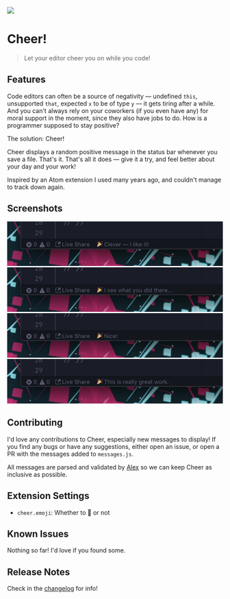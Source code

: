 <p>
  <image src="https://github.com/puregarlic/vscode-cheer/blob/master/images/icon.png?raw=true" width="200">
</p>

# Cheer!

> Let your editor cheer you on while you code!

## Features

Code editors can often be a source of negativity — undefined `this`, unsupported `that`, expected `x` to be of type `y` — it gets tiring after a while. And you can't always rely on your coworkers (if you even have any) for moral support in the moment, since they also have jobs to do. How is a programmer supposed to stay positive?

The solution: Cheer!

Cheer displays a random positive message in the status bar whenever you save a file. That's it. That's all it does — give it a try, and feel better about your day and your work!

Inspired by an Atom extension I used many years ago, and couldn't manage to track down again.

## Screenshots

![Screenshot 1](https://github.com/puregarlic/vscode-cheer/blob/master/images/screenshot-1.png?raw=true)
![Screenshot 2](https://github.com/puregarlic/vscode-cheer/blob/master/images/screenshot-2.png?raw=true)
![Screenshot 3](https://github.com/puregarlic/vscode-cheer/blob/master/images/screenshot-3.png?raw=true)
![Screenshot 4](https://github.com/puregarlic/vscode-cheer/blob/master/images/screenshot-4.png?raw=true)

## Contributing

I'd love any contributions to Cheer, especially new messages to display! If you find any bugs or have any suggestions, either open an issue, or open a PR with the messages added to `messages.js`.

All messages are parsed and validated by [Alex](https://alexjs.com) so we can keep Cheer as inclusive as possible.

## Extension Settings

- `cheer.emoji`: Whether to 🎉 or not

## Known Issues

Nothing so far! I'd love if you found some.

## Release Notes

Check in the [changelog](./CHANGELOG.md) for info!
